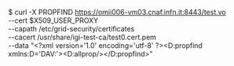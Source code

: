 $ curl -X PROPFIND https://omii006-vm03.cnaf.infn.it:8443/test.vo \
   --cert $X509_USER_PROXY \
   --capath /etc/grid-security/certificates \
   --cacert /usr/share/igi-test-ca/test0.cert.pem \
   --data "&lt;?xml version='1.0' encoding='utf-8' ?&gt;&lt;D:propfind xmlns:D='DAV:'&gt;&lt;D:allprop/&gt;&lt;/D:propfind&gt;"